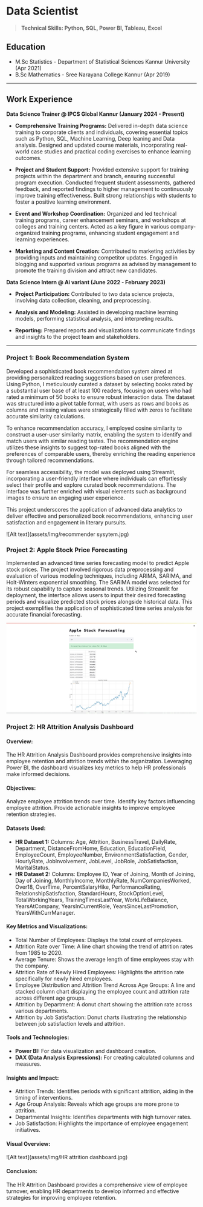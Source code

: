 # Data Scientist

> __Technical Skills: Python, SQL, Power BI, Tableau, Excel__

## Education
- M.Sc Statistics - Department of Statistical Sciences
                     Kannur University (Apr 2021)
- B.Sc Mathematics - Sree Narayana College Kannur (Apr 2019)


***

## Work Experience

**Data Science Trainer @ IPCS Global Kannur (January 2024 - Present)**
- **Comprehensive Training Programs:** Delivered in-depth data science training to corporate clients and individuals, covering essential topics such as Python, SQL, Machine Learning, Deep leaning and Data analysis. Designed and updated course materials, incorporating real-world case studies and practical coding exercises to enhance learning outcomes.


- **Project and Student Support:** Provided extensive support for training projects within the department and branch, ensuring successful program execution. Conducted frequent student assessments, gathered feedback, and reported findings to higher management to continuously improve training effectiveness. Built strong relationships with students to foster a positive learning environment.

  
- **Event and Workshop Coordination:** Organized and led technical training programs, career enhancement seminars, and workshops at colleges and training centers. Acted as a key figure in various company-organized training programs, enhancing student engagement and learning experiences.

  
- **Marketing and Content Creation:** Contributed to marketing activities by providing inputs and maintaining competitor updates. Engaged in blogging and supported various programs as advised by management to promote the training division and attract new candidates.

**Data Science Intern @ Ai variant (June 2022 - February 2023)**
- **Project Participation:** Contributed to two data science projects, involving data collection, cleaning, and preprocessing.

  
- **Analysis and Modeling:** Assisted in developing machine learning models, performing statistical analysis, and interpreting results.

  
- **Reporting:** Prepared reports and visualizations to communicate findings and insights to the project team and stakeholders.
  

***

### Project 1: Book Recommendation System
Developed a sophisticated book recommendation system aimed at providing personalized reading suggestions based on user preferences. Using Python, I meticulously curated a dataset by selecting books rated by a substantial user base of at least 100 readers, focusing on users who had rated a minimum of 50 books to ensure robust interaction data. The dataset was structured into a pivot table format, with users as rows and books as columns and missing values were strategically filled with zeros to facilitate accurate similarity calculations.

To enhance recommendation accuracy, I employed cosine similarity to construct a user-user similarity matrix, enabling the system to identify and match users with similar reading tastes. The recommendation engine utilizes these insights to suggest top-rated books aligned with the preferences of comparable users, thereby enriching the reading experience through tailored recommendations.

For seamless accessibility, the model was deployed using Streamlit, incorporating a user-friendly interface where individuals can effortlessly select their profile and explore curated book recommendations. The interface was further enriched with visual elements such as background images to ensure an engaging user experience.

This project underscores the application of advanced data analytics to deliver effective and personalized book recommendations, enhancing user satisfaction and engagement in literary pursuits.

![Alt text](assets/img/recommender sysytem.jpg)

### Project 2: Apple Stock Price Forecasting
Implemented an advanced time series forecasting model to predict Apple stock prices. The project involved rigorous data preprocessing and evaluation of various modeling techniques, including ARIMA, SARIMA, and Holt-Winters exponential smoothing. The SARIMA model was selected for its robust capability to capture seasonal trends. Utilizing Streamlit for deployment, the interface allows users to input their desired forecasting periods and visualize predicted stock prices alongside historical data. This project exemplifies the application of sophisticated time series analysis for accurate financial forecasting.

![Alt text](assets/img/forecast.jpg)

### Project 2: HR Attrition Analysis Dashboard
#### Overview:
The HR Attrition Analysis Dashboard provides comprehensive insights into employee retention and attrition trends within the organization. Leveraging Power BI, the dashboard visualizes key metrics to help HR professionals make informed decisions.

#### Objectives:

Analyze employee attrition trends over time.
Identify key factors influencing employee attrition.
Provide actionable insights to improve employee retention strategies.
#### Datasets Used:

- __HR Dataset 1:__
Columns: Age, Attrition, BusinessTravel, DailyRate, Department, DistanceFromHome, Education, EducationField, EmployeeCount, EmployeeNumber, EnvironmentSatisfaction, Gender, HourlyRate, JobInvolvement, JobLevel, JobRole, JobSatisfaction, MaritalStatus.
- __HR Dataset 2:__
Columns: Employee ID, Year of Joining, Month of Joining, Day of Joining, MonthlyIncome, MonthlyRate, NumCompaniesWorked, Over18, OverTime, PercentSalaryHike, PerformanceRating, RelationshipSatisfaction, StandardHours, StockOptionLevel, TotalWorkingYears, TrainingTimesLastYear, WorkLifeBalance, YearsAtCompany, YearsInCurrentRole, YearsSinceLastPromotion, YearsWithCurrManager.
#### Key Metrics and Visualizations:

- Total Number of Employees: Displays the total count of employees.
- Attrition Rate over Time: A line chart showing the trend of attrition rates from 1985 to 2020.
- Average Tenure: Shows the average length of time employees stay with the company.
- Attrition Rate of Newly Hired Employees: Highlights the attrition rate specifically for newly hired employees.
- Employee Distribution and Attrition Trend Across Age Groups: A line and stacked column chart displaying the employee count and attrition rate across different age groups.
- Attrition by Department: A donut chart showing the attrition rate across various departments.
- Attrition by Job Satisfaction: Donut charts illustrating the relationship between job satisfaction levels and attrition.
#### Tools and Technologies:

- __Power BI:__ For data visualization and dashboard creation.
- __DAX (Data Analysis Expressions):__ For creating calculated columns and measures.
#### Insights and Impact:

- Attrition Trends: Identifies periods with significant attrition, aiding in the timing of interventions.
- Age Group Analysis: Reveals which age groups are more prone to attrition.
- Departmental Insights: Identifies departments with high turnover rates.
- Job Satisfaction: Highlights the importance of employee engagement initiatives.
#### Visual Overview:
![Alt text](assets/img/HR attrition dashboard.jpg)

#### Conclusion:
The HR Attrition Dashboard provides a comprehensive view of employee turnover, enabling HR departments to develop informed and effective strategies for improving employee retention.

